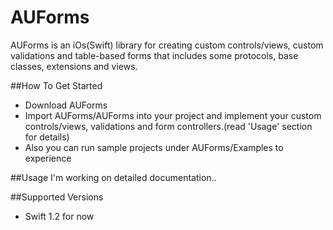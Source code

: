 # AUForms
AUForms is an iOs(Swift) library for creating custom controls/views, custom validations and table-based forms that includes some protocols, base classes, extensions and views.

##How To Get  Started
- Download AUForms
- Import AUForms/AUForms into your project and implement your custom controls/views, validations and form controllers.(read 'Usage' section for details)
- Also you can run sample projects under AUForms/Examples to experience

##Usage
I'm working on detailed documentation..

##Supported Versions
- Swift 1.2 for now

